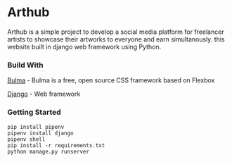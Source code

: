# Arthub

Arthub is a simple project to develop a social media platform for freelancer artists to showcase their artworks to everyone and earn simultanously.
this website built in django web framework using Python.


### Build With 

[Bulma](https://bulma.io/documentation/) - Bulma is a free, open source CSS framework based on Flexbox

[Django](https://docs.djangoproject.com/en/4.0/) - Web framework 

### Getting Started 
```
pip install pipenv
pipenv install django
pipenv shell 
pip install -r requirements.txt
python manage.py runserver
```


